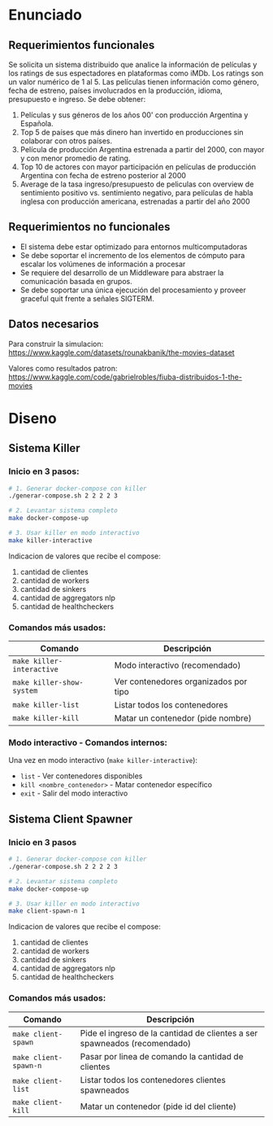 # Enunciado

## Requerimientos funcionales

Se solicita un sistema distribuido que analice la información de películas y los ratings de sus espectadores en plataformas como iMDb.
Los ratings son un valor numérico de 1 al 5. Las películas tienen información como género, fecha de estreno, países involucrados en la producción, idioma, presupuesto e ingreso.
Se debe obtener:
1. Películas y sus géneros de los años 00' con producción Argentina y Española.
2. Top 5 de países que más dinero han invertido en producciones sin colaborar con otros países.
3. Película de producción Argentina estrenada a partir del 2000, con mayor y con menor promedio de rating.
4. Top 10 de actores con mayor participación en películas de producción Argentina con fecha de estreno posterior al 2000
5. Average de la tasa ingreso/presupuesto de peliculas con overview de sentimiento positivo vs. sentimiento negativo, para películas de habla inglesa con producción americana, estrenadas a partir del año 2000

## Requerimientos no funcionales

- El sistema debe estar optimizado para entornos multicomputadoras
- Se debe soportar el incremento de los elementos de cómputo para escalar los volúmenes de información a procesar
- Se requiere del desarrollo de un Middleware para abstraer la comunicación basada en grupos.
- Se debe soportar una única ejecución del procesamiento y proveer graceful quit frente a señales SIGTERM.

## Datos necesarios

Para construir la simulacion: https://www.kaggle.com/datasets/rounakbanik/the-movies-dataset

Valores como resultados patron: https://www.kaggle.com/code/gabrielrobles/fiuba-distribuidos-1-the-movies

# Diseno

## Sistema Killer

### Inicio en 3 pasos:

```bash
# 1. Generar docker-compose con killer
./generar-compose.sh 2 2 2 2 3

# 2. Levantar sistema completo
make docker-compose-up

# 3. Usar killer en modo interactivo
make killer-interactive
```
Indicacion de valores que recibe el compose:
1) cantidad de clientes
2) cantidad de workers
3) cantidad de sinkers
4) cantidad de aggregators nlp
5) cantidad de healthcheckers

### Comandos más usados:

| Comando | Descripción |
|---------|-------------|
| `make killer-interactive` | Modo interactivo (recomendado) |
| `make killer-show-system` | Ver contenedores organizados por tipo |
| `make killer-list` | Listar todos los contenedores |
| `make killer-kill` | Matar un contenedor (pide nombre) |

### Modo interactivo - Comandos internos:

Una vez en modo interactivo (`make killer-interactive`):

- `list` - Ver contenedores disponibles
- `kill <nombre_contenedor>` - Matar contenedor específico
- `exit` - Salir del modo interactivo

## Sistema Client Spawner

###  Inicio en 3 pasos
```bash
# 1. Generar docker-compose con killer
./generar-compose.sh 2 2 2 2 3 

# 2. Levantar sistema completo
make docker-compose-up

# 3. Usar killer en modo interactivo
make client-spawn-n 1
```

Indicacion de valores que recibe el compose:
1) cantidad de clientes
2) cantidad de workers
3) cantidad de sinkers
4) cantidad de aggregators nlp
5) cantidad de healthcheckers

### Comandos más usados:

| Comando | Descripción |
|---------|-------------|
| `make client-spawn` | Pide el ingreso de la cantidad de clientes a ser spawneados (recomendado) |
| `make client-spawn-n` | Pasar por linea de comando la cantidad de clientes |
| `make client-list` | Listar todos los contenedores clientes spawneados |
| `make client-kill` | Matar un contenedor (pide id del cliente) |